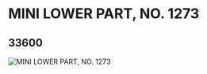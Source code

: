 # MINI LOWER PART, NO. 1273
## 33600
![MINI LOWER PART, NO. 1273](https://lc-www-live-s.legocdn.com/media/bricks/5/2/6188670.jpg)